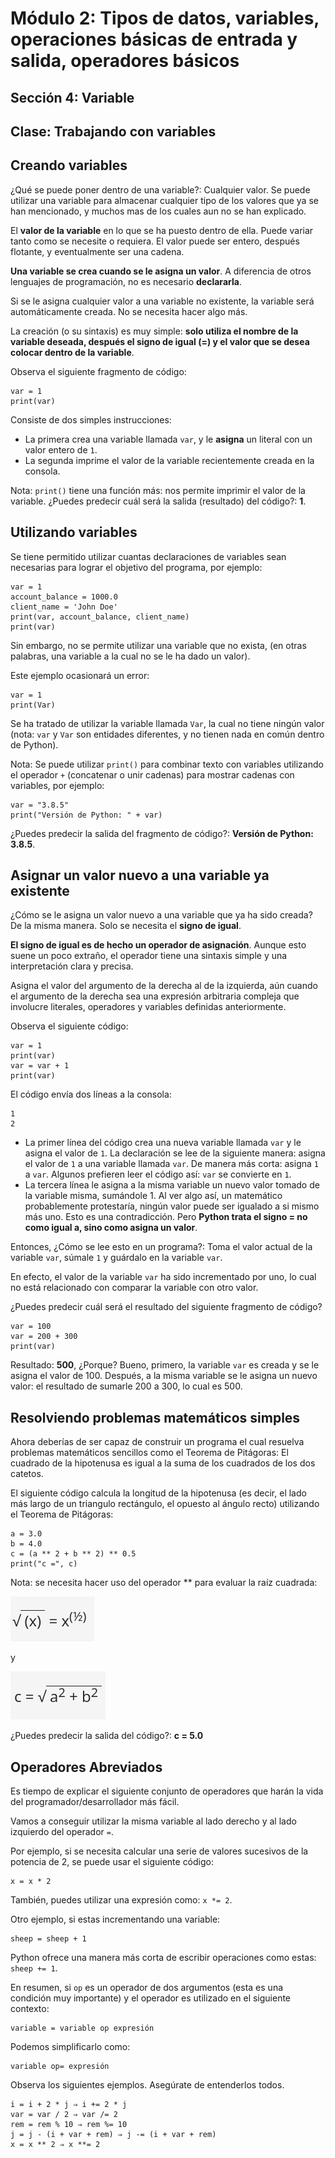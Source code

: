# Módulo 2: Tipos de datos, variables, operaciones básicas de entrada y salida, operadores básicos 
## Sección 4: Variable 
## Clase: Trabajando con variables

## Creando variables

¿Qué se puede poner dentro de una variable?: Cualquier valor. Se puede utilizar una variable para almacenar cualquier tipo de los valores que ya se han mencionado, y muchos mas de los cuales aun no se han explicado.

El **valor de la variable** en lo que se ha puesto dentro de ella. Puede variar tanto como se necesite o requiera. El valor puede ser entero, después flotante, y eventualmente ser una cadena.

**Una variable se crea cuando se le asigna un valor**. A diferencia de otros lenguajes de programación, no es necesario **declararla**.

Si se le asigna cualquier valor a una variable no existente, la variable será automáticamente creada. No se necesita hacer algo más.

La creación (o su sintaxis) es muy simple: **solo utiliza el nombre de la variable deseada, después el signo de igual (=) y el valor que se desea colocar dentro de la variable**.

Observa el siguiente fragmento de código:

```
var = 1
print(var)
```

Consiste de dos simples instrucciones:

* La primera crea una variable llamada `var`, y le **asigna** un literal con un valor entero de `1`.
* La segunda imprime el valor de la variable recientemente creada en la consola.

Nota: `print()` tiene una función más: nos permite imprimir el valor de la variable. ¿Puedes predecir cuál será la salida (resultado) del código?: **1**.

## Utilizando variables

Se tiene permitido utilizar cuantas declaraciones de variables sean necesarias para lograr el objetivo del programa, por ejemplo:

```
var = 1
account_balance = 1000.0
client_name = 'John Doe'
print(var, account_balance, client_name)
print(var)
```

Sin embargo, no se permite utilizar una variable que no exista, (en otras palabras, una variable a la cual no se le ha dado un valor).

Este ejemplo ocasionará un error:

```
var = 1
print(Var)
```

Se ha tratado de utilizar la variable llamada `Var`, la cual no tiene ningún valor (nota: `var` y `Var` son entidades diferentes, y no tienen nada en común dentro de Python).

Nota: Se puede utilizar `print()` para combinar texto con variables utilizando el operador `+` (concatenar o unir cadenas)  para mostrar cadenas con variables, por ejemplo:

```
var = "3.8.5"
print("Versión de Python: " + var)
```

¿Puedes predecir la salida del fragmento de código?: **Versión de Python: 3.8.5**.

## Asignar un valor nuevo a una variable ya existente

¿Cómo se le asigna un valor nuevo a una variable que ya ha sido creada? De la misma manera. Solo se necesita el **signo de igual**.

**El signo de igual es de hecho un operador de asignación**. Aunque esto suene un poco extraño, el operador tiene una sintaxis simple y una interpretación clara y precisa.

Asigna el valor del argumento de la derecha al de la izquierda, aún cuando el argumento de la derecha sea una expresión arbitraria compleja que involucre literales, operadores y variables definidas anteriormente.

Observa el siguiente código:

```
var = 1
print(var)
var = var + 1
print(var)
```

El código envía dos líneas a la consola:

```
1
2
```

* La primer línea del código crea una nueva variable llamada `var` y le asigna el valor de `1`. La declaración se lee de la siguiente manera: asigna el valor de `1` a una variable llamada `var`. De manera más corta: asigna `1` a `var`. Algunos prefieren leer el código así: `var` se convierte en `1`.
* La tercera línea le asigna a la misma variable un nuevo valor tomado de la variable misma, sumándole 1. Al ver algo así, un matemático probablemente protestaría, ningún valor puede ser igualado a si mismo más uno. Esto es una contradicción. Pero **Python trata el signo = no como igual a, sino como asigna un valor**.

Entonces, ¿Cómo se lee esto en un programa?: Toma el valor actual de la variable `var`, súmale `1` y guárdalo en la variable `var`.

En efecto, el valor de la variable `var` ha sido incrementado por uno, lo cual no está relacionado con comparar la variable con otro valor.

¿Puedes predecir cuál será el resultado del siguiente fragmento de código?

```
var = 100
var = 200 + 300
print(var)
```

Resultado: **500**, ¿Porque? Bueno, primero, la variable `var` es creada y se le asigna el valor de 100. Después, a la misma variable se le asigna un nuevo valor: el resultado de sumarle 200 a 300, lo cual es 500.

## Resolviendo problemas matemáticos simples

Ahora deberías de ser capaz de construir un programa el cual resuelva problemas matemáticos sencillos como el Teorema de Pitágoras: El cuadrado de la hipotenusa es igual a la suma de los cuadrados de los dos catetos.

El siguiente código calcula la longitud de la hipotenusa (es decir, el lado más largo de un triangulo rectángulo, el opuesto al ángulo recto) utilizando el Teorema de Pitágoras:

```
a = 3.0
b = 4.0
c = (a ** 2 + b ** 2) ** 0.5
print("c =", c)
```

Nota: se necesita hacer uso del operador ** para evaluar la raíz cuadrada:

![Calcular raíz cuadrada](img/pitagoras1.png)

y

![Calcular teorema pitágoras](img/pitagoras2.png)

¿Puedes predecir la salida del código?: **c = 5.0**

## Operadores Abreviados

Es tiempo de explicar el siguiente conjunto de operadores que harán la vida del programador/desarrollador más fácil.

Vamos a conseguir utilizar la misma variable al lado derecho y al lado izquierdo del operador `=`.

Por ejemplo, si se necesita calcular una serie de valores sucesivos de la potencia de 2, se puede usar el siguiente código:

```
x = x * 2
```

También, puedes utilizar una expresión como: `x *= 2`.

Otro ejemplo, si estas incrementando una variable:

```
sheep = sheep + 1
```

Python ofrece una manera más corta de escribir operaciones como estas: `sheep += 1`.

En resumen, si `op` es un operador de dos argumentos (esta es una condición muy importante) y el operador es utilizado en el siguiente contexto:

```
variable = variable op expresión
```

Podemos simplificarlo como:

```
variable op= expresión
```

Observa los siguientes ejemplos. Asegúrate de entenderlos todos.

```
i = i + 2 * j ⇒ i += 2 * j
var = var / 2 ⇒ var /= 2
rem = rem % 10 ⇒ rem %= 10
j = j - (i + var + rem) ⇒ j -= (i + var + rem)
x = x ** 2 ⇒ x **= 2
```
 